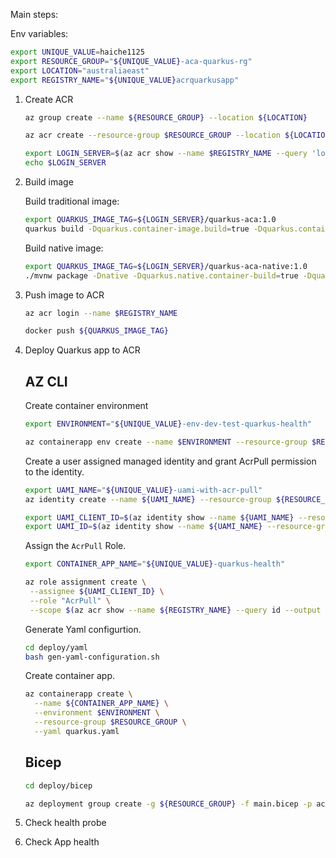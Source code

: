 Main steps:

Env variables:

```bash
export UNIQUE_VALUE=haiche1125
export RESOURCE_GROUP="${UNIQUE_VALUE}-aca-quarkus-rg"
export LOCATION="australiaeast"
export REGISTRY_NAME="${UNIQUE_VALUE}acrquarkusapp"
```

1. Create ACR

   ```bash
   az group create --name ${RESOURCE_GROUP} --location ${LOCATION}
   ```


   ```bash
   az acr create --resource-group $RESOURCE_GROUP --location ${LOCATION} --name $REGISTRY_NAME --sku Basic
   ```

   ```bash
   export LOGIN_SERVER=$(az acr show --name $REGISTRY_NAME --query 'loginServer' --output tsv)
   echo $LOGIN_SERVER
   ```

1. Build image

   Build traditional image:

   ```bash
   export QUARKUS_IMAGE_TAG=${LOGIN_SERVER}/quarkus-aca:1.0
   quarkus build -Dquarkus.container-image.build=true -Dquarkus.container-image.image=${QUARKUS_IMAGE_TAG} --no-tests
   ```

   Build native image:

   ```bash
   export QUARKUS_IMAGE_TAG=${LOGIN_SERVER}/quarkus-aca-native:1.0
   ./mvnw package -Dnative -Dquarkus.native.container-build=true -Dquarkus.container-image.build=true
   ```

1. Push image to ACR

   ```bash
   az acr login --name $REGISTRY_NAME
   ```

   ```bash
   docker push ${QUARKUS_IMAGE_TAG}
   ```

1. Deploy Quarkus app to ACR

   ## AZ CLI

   Create container environment

   ```bash
   export ENVIRONMENT="${UNIQUE_VALUE}-env-dev-test-quarkus-health"   

   az containerapp env create --name $ENVIRONMENT --resource-group $RESOURCE_GROUP --location $LOCATION
   ```

   Create a user assigned managed identity and grant AcrPull permission to the identity.

   ```bash
   export UAMI_NAME="${UNIQUE_VALUE}-uami-with-acr-pull"
   az identity create --name ${UAMI_NAME} --resource-group ${RESOURCE_GROUP}
   ```

   ```bash
   export UAMI_CLIENT_ID=$(az identity show --name ${UAMI_NAME} --resource-group ${RESOURCE_GROUP} --query "clientId" --output tsv)
   export UAMI_ID=$(az identity show --name ${UAMI_NAME} --resource-group ${RESOURCE_GROUP} --query "id" --output tsv)
   ```

   Assign the `AcrPull` Role.

   ```bash
   export CONTAINER_APP_NAME="${UNIQUE_VALUE}-quarkus-health"
   
   az role assignment create \
    --assignee ${UAMI_CLIENT_ID} \
    --role "AcrPull" \
    --scope $(az acr show --name ${REGISTRY_NAME} --query id --output tsv)
   ```

   Generate Yaml configurtion.

   ```bash
   cd deploy/yaml
   bash gen-yaml-configuration.sh
   ```
   Create container app.

   ```bash
   az containerapp create \
     --name ${CONTAINER_APP_NAME} \
     --environment $ENVIRONMENT \
     --resource-group $RESOURCE_GROUP \
     --yaml quarkus.yaml
   ```
   
   ## Bicep

   ```bash
   cd deploy/bicep
   ```

   ```bash
   az deployment group create -g ${RESOURCE_GROUP} -f main.bicep -p acrImage=${QUARKUS_IMAGE_TAG} containerRegistry=${REGISTRY_NAME}
   ```

1. Check health probe

1. Check App health